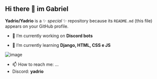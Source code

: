 ## Hi there 👋 im Gabriel


**Yadrio/Yadrio** is a ✨ _special_ ✨ repository because its `README.md` (this file) appears on your GitHub profile.

- 🔭 I’m currently working on **Discord bots** 

 
- 🌱 I’m currently learning **Django, HTML, CSS e JS**

 ![image](![image](https://github.com/user-attachments/assets/14f82b1b-7bda-46e7-901e-1f4481e10418))

- 📫 How to reach me: ...
 - Discord: **yadrio**

   
<!--
- 🔭 I’m currently working on ...
- 🌱 I’m currently learning ...
  - Aprendendo Django, HTML, CSS, JS
- 👯 I’m looking to collaborate on ...
- 🤔 I’m looking for help with ...
- 💬 Ask me about ...
- 📫 How to reach me: ...
- 😄 Pronouns: ...
- ⚡ Fun fact: ...
-->
